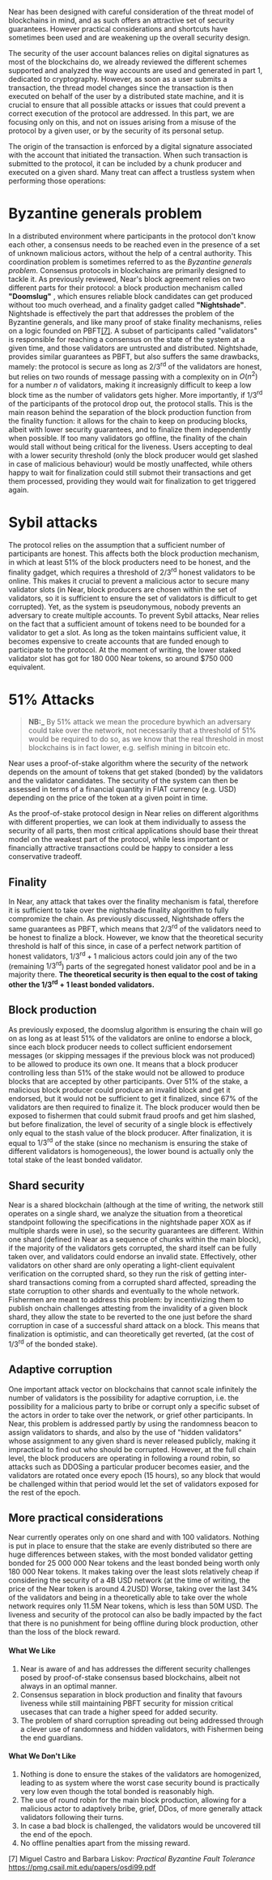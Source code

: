 Near has been designed with careful consideration of the threat model of blockchains in mind, and as such offers an attractive set of security guarantees. However practical considerations and shortcuts have sometimes been used and are weakening up the overall security design.

The security of the user account balances relies on digital signatures as most of the blockchains do, we already reviewed the different schemes supported and analyzed the way accounts are used and generated in part 1, dedicated to cryptography.
However, as soon as a user submits a transaction, the thread model changes since the transaction is then executed on behalf of the user by a distributed state machine, and it is crucial to ensure that all possible attacks or issues that could prevent a correct execution of the protocol are addressed. In this part, we are focusing only on this, and not on issues arising from a misuse of the protocol by a given user, or by the security of its personal setup.

The origin of the transaction is enforced by a digital signature associated with the account that initiated the transaction. When such transaction is submitted to the protocol, it can be included by a chunk producer and executed on a given shard. Many treat can affect a trustless system when performing those operations:

# Byzantine generals problem

In a distributed environment where participants in the protocol don't know each other, a consensus needs to be reached even in the presence of a set of unknown malicious actors, without the help of a central authority.
This coordination problem is sometimes referred to as the _Byzantine generals problem_. Consensus protocols in blockchains are primarily designed to tackle it.
As previously reviewed, Near's block agreement relies on two different parts for their protocol: a block production mechanism called __"Doomslug"__ , which ensures reliable block candidates can get produced without too much overhead, and a finality gadget called __"Nightshade"__. Nightshade is effectively the part that addresses the problem of the Byzantine generals, and like many proof of stake finality mechanisms, relies on a logic founded on PBFT[[7]](#7). A subset of participants called "validators" is responsible for reaching a consensus on the state of the system at a given time, and those validators are untrusted and distributed. Nightshade, provides similar guarantees as PBFT, but also suffers the same drawbacks, mamely: the protocol is secure as long as $2/3^\textrm{rd}$ of the validators are honest, but relies on two rounds of message passing with a complexity on in $O(n^2)$ for a number $n$ of validators, making it increasignly difficult to keep a low block time as the number of validators gets higher.
More importantly, if $1/3^\textrm{rd}$ of the participants of the protocol drop out, the protocol stalls.
This is the main reason behind the separation of the block production function from the finality function: it allows for the chain to keep on producing blocks, albeit with lower security guarantees, and to finalize them independently when possible. If too many validators go offline, the finality of the chain would stall without being critical for the liveness. Users accepting to deal with a lower security threshold (only the block producer would get slashed in case of malicious behaviour) would be mostly unaffected, while others happy to wait for finalization could still submot their transactions and get them processed, providing they would wait for finalization to get triggered again.

# Sybil attacks

The protocol relies on the assumption that a sufficient number of participants are honest. This affects both the block production mechanism, in which at least $51\%$ of the block producters need to be honest, and the finality gadget, which requires a threshold of $2/3^\textrm{rd}$ honest validators to be online. This makes it crucial to prevent a malicious actor to secure many validator slots (in Near, block producers are chosen within the set of validators, so it is sufficient to ensure the set of validators is difficult to get corrupted). Yet, as the system is pseudonymous, nobody prevents an adversary to create multiple accounts.
To prevent Sybil attacks, Near relies on the fact that a sufficient amount of tokens need to be bounded for a validator to get a slot. As long as the token maintains sufficient value, it becomes expensive to create accounts that are funded enough to participate to the protocol.
At the moment of writing, the lower staked validator slot has got for 180 000 Near tokens, so around $750 000 equivalent.

# $51\%$ Attacks

> **NB:_**  By $51\%$ attack we mean the procedure bywhich an adversary could take over the network, not necessarily that a threshold of $51\%$ would be required to do so, as we know that the real threshold in most blockchains is in fact lower, e.g. selfish mining in bitcoin etc.

Near uses a proof-of-stake algorithm where the security of the network depends on the amount of tokens that get staked (bonded) by the validators and the validator candidates. The security of the system can then be assessed in terms of a financial quantity in FIAT currency (e.g. USD) depending on the price of the token at a given point in time.

As the proof-of-stake protocol design in Near relies on different algorithms with different properties, we can look at them individually to assess the security of all parts, then most critical applications should base their threat model on the weakest part of the protocol, while less important or financially attractive transactions could be happy to consider a less conservative tradeoff.

## Finality

In Near, any attack that takes over the finality mechanism is fatal, therefore it is sufficient to take over the nightshade finality algorithm to fully compromize the chain. As previously discussed, Nightshade offers the same guarantees as PBFT, which means that $2/3^\textrm{rd}$ of the validators need to be honest to finalize a block. However, we know that the theoretical security threshold is half of this since, in case of a perfect network partition of honest validators, $1/3^\textrm{rd}+1$ malicious actors could join any of the two (remaining $1/3^\textrm{rd}$) parts of the segregated honest validator pool and be in a majority there.
__The theoretical security is then equal to the cost of taking other the $1/3^\textrm{rd}+1$ least bonded validators.__

## Block production

As previously exposed, the doomslug algorithm is ensuring the chain will go on as long as at least $51\%$ of the validators are online to endorse a block, since each block producer needs to collect sufficient endorsement messages (or skipping messages if the previous block was not produced) to be allowed to produce its own one. It means that a block producer controlling less than $51\%$ of the stake would not be allowed to produce blocks that are accepted by other participants. Over $51\%$ of the stake, a malicious block producer could produce an invalid block and get it endorsed, but it would not be sufficient to get it finalized, since $67\%$ of the validators are then required to finalize it. The block producer would then be exposed to fishermen that could submit fraud proofs and get him slashed, but before finalization, the level of security of a single block is effectively only equal to the stash value of the block producer. After finalization, it is equal to $1/3^\textrm{rd}$ of the stake (since no mechanism is ensuring the stake of different validators is homogeneous), the lower bound is actually only the total stake of the least bonded validator. 

## Shard security

Near is a shared blockchain (although at the time of writing, the network still operates on a single shard, we analyze the situation from a theoretical standpoint following the specifications in the nightshade paper XOX as if multiple shards were in use), so the security guarantees are different.
Within one shard (defined in Near as a sequence of chunks within the main block), if the majority of the validators gets corrupted, the shard itself can be fully taken over, and validators could endorse an invalid state. Effectively, other validators on other shard are only operating a light-client equivalent verification on the corrupted shard, so they run the risk of getting inter-shard transactions coming from a corrupted shard affected, spreading the state corruption to other shards and eventually to the whole network.
Fishermen are meant to address this problem: by incentivizing them to publish onchain challenges attesting from the invalidity of a given block shard, they allow the state to be reverted to the one just before the shard corruption in case of a successful shard attack on a block. This means that finalization is optimistic, and can theoretically get reverted, (at the cost of $1/3^\textrm{rd}$ of the bonded stake).

## Adaptive corruption

One important attack vector on blockchains that cannot scale infinitely the number of validators is the possibility for adaptive corruption, i.e. the possibility for a malicious party to bribe or corrupt only a specific subset of the actors in order to take over the network, or grief other participants.
In Near, this problem is addressed partly by using the randomness beacon to assign validators to shards, and also by the use of "hidden validators" whose assignment to any given shard is never released publicly, making it impractical to find out who should be corrupted.
However, at the full chain level, the block producers are operating in following a round robin, so attacks such as DDOSing a particular producer becomes easier, and the validators are rotated once every epoch (15 hours), so any block that would be challenged within that period would let the set of validators exposed for the rest of the epoch.

## More practical considerations

Near currently operates only on one shard and with 100 validators. Nothing is put in place to ensure that the stake are evenly distributed so there are huge differences between stakes, with the most bonded validator getting bonded for 25 000 000 Near tokens and the least bonded being worth only 180 000 Near tokens. It makes taking over the least slots relatively cheap if considering the security of a 4B USD network (at the time of writing, the price of the Near token is around 4.2USD)
Worse, taking over the last 34% of the validators and being in a theoretically able to take over the whole network requires only 11.5M Near tokens, which is less than 50M USD.
The liveness and security of the protocol can also be badly impacted by the fact that there is no punishment for being offline during block production, other than the loss of the block reward.

#### What We Like

1. Near is aware of and has addresses the different security challenges posed by proof-of-stake consensus based blockchains, albeit not always in an optimal manner.
2. Consensus separation in block production and finality that favours liveness while still maintaining PBFT security for mission critical usecases that can trade a higher speed for added security.
3. The problem of shard corruption spreading out being addressed through a clever use of randomness and hidden validators, with Fishermen being the end guardians.

#### What We Don't Like

1. Nothing is done to ensure the stakes of the validators are homogenized, leading to as system where the worst case security bound is practically very low even though the total bonded is reasonably high.
2. The use of round robin for the main block production, allowing for a malicious actor to adaptively bribe, grief, DDos, of more generally attack validators following their turns.
3. In case a bad block is challenged, the validators would be uncovered till the end of the epoch.
4. No offline penalties apart from the missing reward.

<a id="7">[7]</a> Miguel Castro and Barbara Liskov: _Practical Byzantine Fault Tolerance_  https://pmg.csail.mit.edu/papers/osdi99.pdf